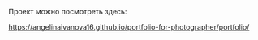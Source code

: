 Проект можно посмотреть здесь:

https://angelinaivanova16.github.io/portfolio-for-photographer/portfolio/
